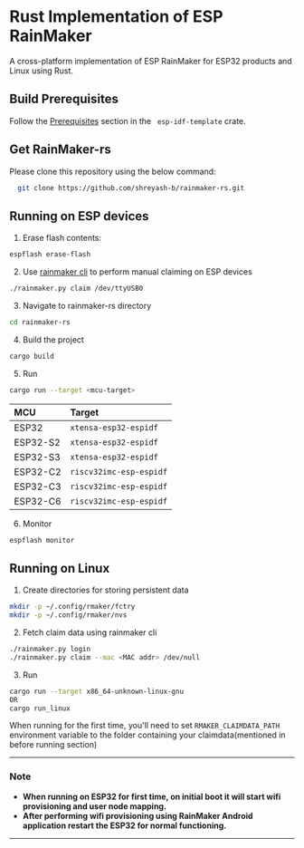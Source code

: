 
# Rust Implementation of ESP RainMaker

A cross-platform implementation of ESP RainMaker for ESP32 products and Linux using Rust.



## Build Prerequisites

Follow the [Prerequisites](https://github.com/esp-rs/esp-idf-template#prerequisites) section in the ``` esp-idf-template``` crate.


## Get RainMaker-rs

Please clone this repository using the below command:

```bash
  git clone https://github.com/shreyash-b/rainmaker-rs.git
```
    
## Running on ESP devices

1. Erase flash contents:
```bash
espflash erase-flash
```
2. Use [rainmaker cli](https://rainmaker.espressif.com/docs/cli-setup.html) to perform manual claiming on ESP devices
```bash
./rainmaker.py claim /dev/ttyUSB0
```
3. Navigate to rainmaker-rs directory
```bash
cd rainmaker-rs
```
4. Build the project
```bash
cargo build
```
5. Run
```bash
cargo run --target <mcu-target>
```
| MCU | Target     | 
| :-------- | :------- |
| ESP32 | `xtensa-esp32-espidf` | 
| ESP32-S2 | `xtensa-esp32-espidf` |
| ESP32-S3 | `xtensa-esp32-espidf` |
| ESP32-C2 | `riscv32imc-esp-espidf` |
| ESP32-C3 | `riscv32imc-esp-espidf` |
| ESP32-C6 | `riscv32imc-esp-espidf` |

6. Monitor
```bash
espflash monitor
```

## Running on Linux
1. Create directories for storing persistent data
```bash
mkdir -p ~/.config/rmaker/fctry
mkdir -p ~/.config/rmaker/nvs
```
2. Fetch claim data using rainmaker cli
```bash
./rainmaker.py login
./rainmaker.py claim --mac <MAC addr> /dev/null 
```
3. Run
```bash
cargo run --target x86_64-unknown-linux-gnu
OR
cargo run_linux
```

When running for the first time, you'll need to set ```RMAKER_CLAIMDATA_PATH``` environment variable to the folder containing your claimdata(mentioned in before running section)


 


---

### Note

- **When running on ESP32 for first time, on initial boot it will start wifi provisioning and user node mapping.** 
- **After performing wifi provisioning using RainMaker Android application restart the ESP32 for normal functioning.**
---
